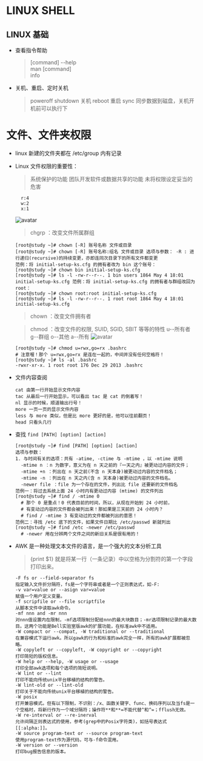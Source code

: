 # LINUX SHELL

## LINUX 基础

* 查看指令帮助
  > [command] --help  
  > man [command]  
  > info

* 关机、重启、定时关机
  > poweroff shutdown 关机
  > reboot 重启
  > sync 同步数据到磁盘，关机开机前可以执行下

# 文件、文件夹权限

* linux 新建的文件夹都在 /etc/group 内有记录

* Linux 文件权限的重要性：

  > 系统保护的功能
  > 团队开发软件或数据共享的功能
  > 未将权限设定妥当的危害

  ```
    r:4
    w:2
    x:1
  ```
  ![avatar](D:\install\notable\data\attachments\linux\rwx.png)

  > chgrp ：改变文件所属群组
  ```
  [root@study ~]# chown [-R] 账号名称 文件或目录
  [root@study ~]# chown [-R] 账号名称:组名 文件或目录 选项与参数： -R : 进行递归(recursive)的持续变更，亦即连同次目录下的所有文件都变更  
  范例：将 initial-setup-ks.cfg 的拥有者改为 bin 这个账号：
  [root@study ~]# chown bin initial-setup-ks.cfg
  [root@study ~]# ls -l -rw-r--r--. 1 bin users 1864 May 4 18:01 initial-setup-ks.cfg 范例：将 initial-setup-ks.cfg 的拥有者与群组改回为
  root：
  [root@study ~]# chown root:root initial-setup-ks.cfg
  [root@study ~]# ls -l -rw-r--r--. 1 root root 1864 May 4 18:01 initial-setup-ks.cfg
  ```
  > chown ：改变文件拥有者

  > chmod ：改变文件的权限, SUID, SGID, SBIT 等等的特性 u--所有者 g--群组 o--其他 a--所有
  > ![avatar](D:\install\notable\data\attachments\linux\chmod.png)
  ```
  [root@study ~]# chmod u=rwx,go=rx .bashrc
  # 注意喔！那个 u=rwx,go=rx 是连在一起的，中间并没有任何空格符！
  [root@study ~]# ls -al .bashrc
  -rwxr-xr-x. 1 root root 176 Dec 29 2013 .bashrc
  ```

* 文件内容查阅
  ```
  cat 由第一行开始显示文件内容
  tac 从最后一行开始显示，可以看出 tac 是 cat 的倒着写！  
  nl 显示的时候，顺道输出行号！
  more 一页一页的显示文件内容
  less 与 more 类似，但是比 more 更好的是，他可以往前翻页！
  head 只看头几行
  ```

* 查找  ```find [PATH] [option] [action]```
  ```
  [root@study ~]# find [PATH] [option] [action]
  选项与参数：
  1. 与时间有关的选项：共有 -atime, -ctime 与 -mtime ，以 -mtime 说明
    -mtime n ：n 为数字，意义为在 n 天之前的『一天之内』被更动过内容的文件；
    -mtime +n ：列出在 n 天之前(不含 n 天本身)被更动过内容的文件档名；
    -mtime -n ：列出在 n 天之内(含 n 天本身)被更动过内容的文件档名。
    -newer file ：file 为一个存在的文件，列出比 file 还要新的文件档名
  范例一：将过去系统上面 24 小时内有更动过内容 (mtime) 的文件列出
  [root@study ~]# find / -mtime 0
    # 那个 0 是重点！0 代表目前的时间，所以，从现在开始到 24 小时前，
    # 有变动过内容的文件都会被列出来！那如果是三天前的 24 小时内？
    # find / -mtime 3 有变动过的文件都被列出的意思！
  范例二：寻找 /etc 底下的文件，如果文件日期比 /etc/passwd 新就列出
  [root@study ~]# find /etc -newer /etc/passwd
    # -newer 用在分辨两个文件之间的新旧关系是很有用的！
  ```

* AWK 是一种处理文本文件的语言，是一个强大的文本分析工具

  > {print $1} 就是将某一行（一条记录）中以空格为分割符的第一个字段打印出来。
  ```
  -F fs or --field-separator fs
  指定输入文件折分隔符，fs是一个字符串或者是一个正则表达式，如-F:
  -v var=value or --asign var=value
  赋值一个用户定义变量。
  -f scripfile or --file scriptfile
  从脚本文件中读取awk命令。
  -mf nnn and -mr nnn
  对nnn值设置内在限制，-mf选项限制分配给nnn的最大块数目；-mr选项限制记录的最大数目。这两个功能是Bell实验室版awk的扩展功能，在标准awk中不适用。
  -W compact or --compat, -W traditional or --traditional
  在兼容模式下运行awk。所以gawk的行为和标准的awk完全一样，所有的awk扩展都被忽略。
  -W copyleft or --copyleft, -W copyright or --copyright
  打印简短的版权信息。
  -W help or --help, -W usage or --usage
  打印全部awk选项和每个选项的简短说明。
  -W lint or --lint
  打印不能向传统unix平台移植的结构的警告。
  -W lint-old or --lint-old
  打印关于不能向传统unix平台移植的结构的警告。
  -W posix
  打开兼容模式。但有以下限制，不识别：/x、函数关键字、func、换码序列以及当fs是一个空格时，将新行作为一个域分隔符；操作符**和**=不能代替^和^=；fflush无效。
  -W re-interval or --re-inerval
  允许间隔正则表达式的使用，参考(grep中的Posix字符类)，如括号表达式[[:alpha:]]。
  -W source program-text or --source program-text
  使用program-text作为源代码，可与-f命令混用。
  -W version or --version
  打印bug报告信息的版本。
  ```



